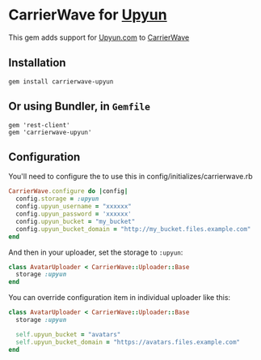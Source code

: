 # CarrierWave for [Upyun](http://upyun.com)

This gem adds support for [Upyun.com](http://www.upyun.com) to [CarrierWave](https://github.com/jnicklas/carrierwave/)

## Installation

    gem install carrierwave-upyun

## Or using Bundler, in `Gemfile`

    gem 'rest-client'
    gem 'carrierwave-upyun'

## Configuration

You'll need to configure the to use this in config/initializes/carrierwave.rb

```ruby
CarrierWave.configure do |config|
  config.storage = :upyun
  config.upyun_username = "xxxxxx"
  config.upyun_password = 'xxxxxx'
  config.upyun_bucket = "my_bucket"
  config.upyun_bucket_domain = "http://my_bucket.files.example.com"
end
```

And then in your uploader, set the storage to `:upyun`:

```ruby
class AvatarUploader < CarrierWave::Uploader::Base
  storage :upyun
end
```

You can override configuration item in individual uploader like this:

```ruby
class AvatarUploader < CarrierWave::Uploader::Base
  storage :upyun

  self.upyun_bucket = "avatars"
  self.upyun_bucket_domain = "https://avatars.files.example.com"
end
```

